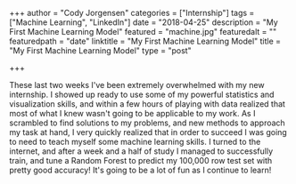 +++
author = "Cody Jorgensen"
categories = ["Internship"]
tags = ["Machine Learning", "LinkedIn"]
date = "2018-04-25"
description = "My First Machine Learning Model"
featured = "machine.jpg"
featuredalt = ""
featuredpath = "date"
linktitle = "My First Machine Learning Model"
title = "My First Machine Learning Model"
type = "post"

+++

These last two weeks I've been extremely overwhelmed with my new internship. I showed up ready to use some of my powerful statistics and visualization skills, and within a few hours of playing with data realized that most of what I knew wasn't going to be applicable to my work. As I scrambled to find solutions to my problems, and new methods to approach my task at hand, I very quickly realized that in order to succeed I was going to need to teach myself some machine learning skills. I turned to the internet, and after a week and a half of study I managed to successfully train, and tune a Random Forest to predict my 100,000 row test set with pretty good accuracy! It's going to be a lot of fun as I continue to learn!